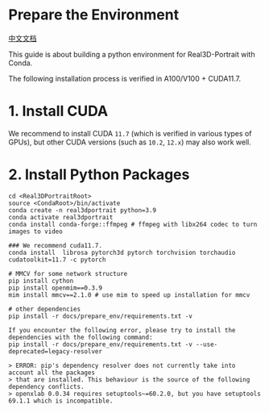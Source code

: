 # Prepare the Environment
[中文文档](./install_guide-zh.md)

This guide is about building a python environment for Real3D-Portrait with Conda.

The following installation process is verified in A100/V100 + CUDA11.7.


# 1. Install CUDA
 We recommend to install CUDA `11.7` (which is verified in various types of GPUs), but other CUDA versions (such as `10.2`, `12.x`) may also work well. 

# 2. Install Python Packages
```
cd <Real3DPortraitRoot>
source <CondaRoot>/bin/activate
conda create -n real3dportrait python=3.9
conda activate real3dportrait
conda install conda-forge::ffmpeg # ffmpeg with libx264 codec to turn images to video

### We recommend cuda11.7.
conda install  librosa pytorch3d pytorch torchvision torchaudio cudatoolkit=11.7 -c pytorch

# MMCV for some network structure
pip install cython
pip install openmim==0.3.9
mim install mmcv==2.1.0 # use mim to speed up installation for mmcv

# other dependencies
pip install -r docs/prepare_env/requirements.txt -v

If you encounter the following error, please try to install the dependencies with the following command:
pip install -r docs/prepare_env/requirements.txt -v --use-deprecated=legacy-resolver

> ERROR: pip's dependency resolver does not currently take into account all the packages
> that are installed. This behaviour is the source of the following dependency conflicts.
> openxlab 0.0.34 requires setuptools~=60.2.0, but you have setuptools 69.1.1 which is incompatible.

```
